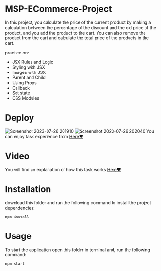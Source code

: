 # MSP-ECommerce-Project
In this project, you calculate the price of the current product by making a calculation between the percentage of the discount and the old price of the product, and you add the product to the cart. You can also remove the product from the cart and calculate the total price of the products in the cart.

practice on:
- JSX Rules and Logic
- Styling with JSX
- Images with JSX
- Parent and Child
- Using Props
- Callback
- Set state
- CSS Modules

# Deploy
![Screenshot 2023-07-26 201910](https://github.com/NourAyman10/React-Hooks-MSP23/assets/83882344/cb075ece-7a43-4099-b017-419aae3ad7db)
![Screenshot 2023-07-26 202040](https://github.com/NourAyman10/React-Hooks-MSP23/assets/83882344/ee7ff2b3-7b11-4d7c-a45c-015d6bec1e9c)
You can enjoy task experience from [Here❤️](https://msp-ecommerce.nourayman.repl.co)

# Video
You will find an explanation of how this task works [Here❤️](https://drive.google.com/drive/folders/1NwWgPVSYH3yvEHguMqdizpQW13g1dzPu?usp=drive_link)

# Installation
download this folder and run the following command to install the project dependencies:
```
npm install
```

# Usage
To start the application open this folder in terminal and, run the following command:
```
npm start
```
